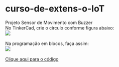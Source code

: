 # curso-de-extens-o-IoT

 Projeto Sensor de Movimento com Buzzer<br>
No TinkerCad, crie o circulo conforme figura abaixo:<br>
<img src="exemploComSensorDeMovimentoEBuzzer - eletrônica.jpg"><br>
<br>
Na programação em blocos, faça assim:<br>
<img src="exemploComSensorDeMovimentoEBuzzer - códigoEmBloco.jpg"><br>
<br>
<a href="exemploComSensorDeMovimentoEBuzzer.ino">Clique aqui para o código</a>
